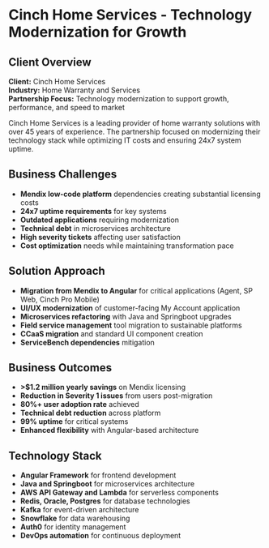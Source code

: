 # Cinch Home Services - Technology Modernization for Growth

## Client Overview
**Client:** Cinch Home Services  
**Industry:** Home Warranty and Services  
**Partnership Focus:** Technology modernization to support growth, performance, and speed to market

Cinch Home Services is a leading provider of home warranty solutions with over 45 years of experience. The partnership focused on modernizing their technology stack while optimizing IT costs and ensuring 24x7 system uptime.

## Business Challenges
- **Mendix low-code platform** dependencies creating substantial licensing costs
- **24x7 uptime requirements** for key systems
- **Outdated applications** requiring modernization
- **Technical debt** in microservices architecture
- **High severity tickets** affecting user satisfaction
- **Cost optimization** needs while maintaining transformation pace

## Solution Approach
- **Migration from Mendix to Angular** for critical applications (Agent, SP Web, Cinch Pro Mobile)
- **UI/UX modernization** of customer-facing My Account application
- **Microservices refactoring** with Java and Springboot upgrades
- **Field service management** tool migration to sustainable platforms
- **CCaaS migration** and standard UI component creation
- **ServiceBench dependencies** mitigation

## Business Outcomes
- **>$1.2 million yearly savings** on Mendix licensing
- **Reduction in Severity 1 issues** from users post-migration
- **80%+ user adoption rate** achieved
- **Technical debt reduction** across platform
- **99% uptime** for critical systems
- **Enhanced flexibility** with Angular-based architecture

## Technology Stack
- **Angular Framework** for frontend development
- **Java and Springboot** for microservices architecture
- **AWS API Gateway and Lambda** for serverless components
- **Redis, Oracle, Postgres** for database technologies
- **Kafka** for event-driven architecture
- **Snowflake** for data warehousing
- **Auth0** for identity management
- **DevOps automation** for continuous deployment